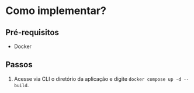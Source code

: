 # Como implementar?

## Pré-requisitos

- Docker

## Passos

1. Acesse via CLI o diretório da aplicação e digite `docker compose up -d --build`.

